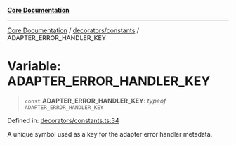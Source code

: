[**Core Documentation**](../../../README.md)

***

[Core Documentation](../../../README.md) / [decorators/constants](../README.md) / ADAPTER\_ERROR\_HANDLER\_KEY

# Variable: ADAPTER\_ERROR\_HANDLER\_KEY

> `const` **ADAPTER\_ERROR\_HANDLER\_KEY**: *typeof* `ADAPTER_ERROR_HANDLER_KEY`

Defined in: [decorators/constants.ts:34](https://github.com/stonemjs/core/blob/b1f29857c7f1e529739f22d486494bed3b22d2c6/src/decorators/constants.ts#L34)

A unique symbol used as a key for the adapter error handler metadata.
